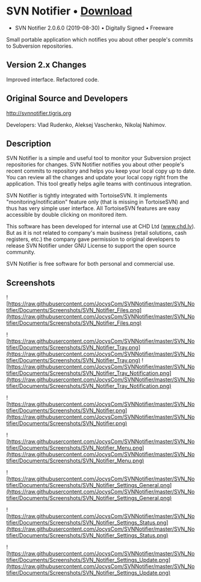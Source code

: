 # SVN Notifier • [Download](https://github.com/JocysCom/SVNNotifier/releases/download/2.0.6.0/SVN_Notifier.exe)
 * SVN Notifier 2.0.6.0 (2019-08-30) • Digitally Signed • Freeware

Small portable application which notifies you about other people's commits to Subversion repositories.

## Version 2.x Changes 

Improved interface. Refactored code.

## Original Source and Developers

  http://svnnotifier.tigris.org
  
  Developers: Vlad Rudenko, Aleksej Vaschenko, Nikolaj Nahimov.

## Description

SVN Notifier is a simple and useful tool to monitor your Subversion project repositories for changes. SVN Notifier notifies you about other people's recent commits to repository and helps you keep your local copy up to date. You can review all the changes and update your local copy right from the application. This tool greatly helps agile teams with continuous integration.

SVN Notifier is tightly integrated with TortoiseSVN. It implements "monitoring/notification" feature only (that is missing in TortoiseSVN) and thus has very simple user interface. All TortoiseSVN features are easy accessible by double clicking on monitored item.

This software has been developed for internal use at CHD Ltd (www.chd.lv). But as it is not related to company's main business (retail solutions, cash registers, etc.) the company gave permission to original developers to release SVN Notifier under GNU License to support the open source community.

SVN Notifier is free software for both personal and commercial use.

## Screenshots

![https://raw.githubusercontent.com/JocysCom/SVNNotifier/master/SVN_Notifier/Documents/Screenshots/SVN_Notifier_Files.png](https://raw.githubusercontent.com/JocysCom/SVNNotifier/master/SVN_Notifier/Documents/Screenshots/SVN_Notifier_Files.png)

![https://raw.githubusercontent.com/JocysCom/SVNNotifier/master/SVN_Notifier/Documents/Screenshots/SVN_Notifier_Tray.png](https://raw.githubusercontent.com/JocysCom/SVNNotifier/master/SVN_Notifier/Documents/Screenshots/SVN_Notifier_Tray.png) ![https://raw.githubusercontent.com/JocysCom/SVNNotifier/master/SVN_Notifier/Documents/Screenshots/SVN_Notifier_Tray_Notification.png](https://raw.githubusercontent.com/JocysCom/SVNNotifier/master/SVN_Notifier/Documents/Screenshots/SVN_Notifier_Tray_Notification.png)


![https://raw.githubusercontent.com/JocysCom/SVNNotifier/master/SVN_Notifier/Documents/Screenshots/SVN_Notifier.png](https://raw.githubusercontent.com/JocysCom/SVNNotifier/master/SVN_Notifier/Documents/Screenshots/SVN_Notifier.png)

![https://raw.githubusercontent.com/JocysCom/SVNNotifier/master/SVN_Notifier/Documents/Screenshots/SVN_Notifier_Menu.png](https://raw.githubusercontent.com/JocysCom/SVNNotifier/master/SVN_Notifier/Documents/Screenshots/SVN_Notifier_Menu.png)

![https://raw.githubusercontent.com/JocysCom/SVNNotifier/master/SVN_Notifier/Documents/Screenshots/SVN_Notifier_Settings_General.png](https://raw.githubusercontent.com/JocysCom/SVNNotifier/master/SVN_Notifier/Documents/Screenshots/SVN_Notifier_Settings_General.png)

![https://raw.githubusercontent.com/JocysCom/SVNNotifier/master/SVN_Notifier/Documents/Screenshots/SVN_Notifier_Settings_Status.png](https://raw.githubusercontent.com/JocysCom/SVNNotifier/master/SVN_Notifier/Documents/Screenshots/SVN_Notifier_Settings_Status.png)

![https://raw.githubusercontent.com/JocysCom/SVNNotifier/master/SVN_Notifier/Documents/Screenshots/SVN_Notifier_Settings_Update.png](https://raw.githubusercontent.com/JocysCom/SVNNotifier/master/SVN_Notifier/Documents/Screenshots/SVN_Notifier_Settings_Update.png)
